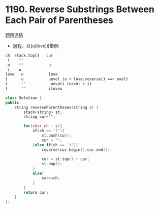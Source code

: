 # 1190. Reverse Substrings Between Each Pair of Parentheses


[題目連結](https://leetcode.com/problems/reverse-substrings-between-each-pair-of-parentheses/?envType=daily-question&envId=2024-07-11)


* 過程，以(u(love)i)舉例:

```bash
ch  stack.top()   cur
 (    ""
 u    ""           u
 (    u
love   u           love
)      u           uevol (u + love.reverse() ==> evol)
i      ""           uevoli (uevol + i)
)      ""          iloveu
```


```cpp
class Solution {
public:
    string reverseParentheses(string s) {
        stack<string> st;
        string cur="";

        for(char ch : s){
            if(ch == '('){
                st.push(cur);
                cur = "";
            }else if(ch == ')'){
                reverse(cur.begin(),cur.end());
                
                cur = st.top() + cur;
                st.pop();
            }
            else{
                cur+=ch;
            }
        }
        return cur;
    }
};
```
